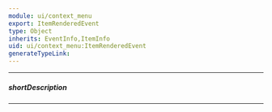 ```yaml
---
module: ui/context_menu
export: ItemRenderedEvent
type: Object
inherits: EventInfo,ItemInfo
uid: ui/context_menu:ItemRenderedEvent
generateTypeLink: 
---
```

---
##### shortDescription
<!-- Description goes here -->

---
<!-- Description goes here -->